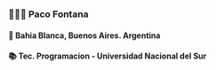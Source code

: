 ### 🧑🏻‍💻 Paco Fontana
#### 📍 Bahia Blanca, Buenos Aires. Argentina
#### 📚 Tec. Programacion - Universidad Nacional del Sur
